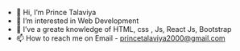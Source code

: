- 👋 Hi, I’m Prince Talaviya
- 👀 I’m interested in Web Development
- 💞️ I’ve a greate knowledge of HTML, css , Js, React Js, Bootstrap
- 📫 How to reach me on Email - princetalaviya2000@gmail.com

<!---
Prince7399/Prince7399 is a ✨ special ✨ repository because its `README.md` (this file) appears on your GitHub profile.
You can click the Preview link to take a look at your changes.
--->
